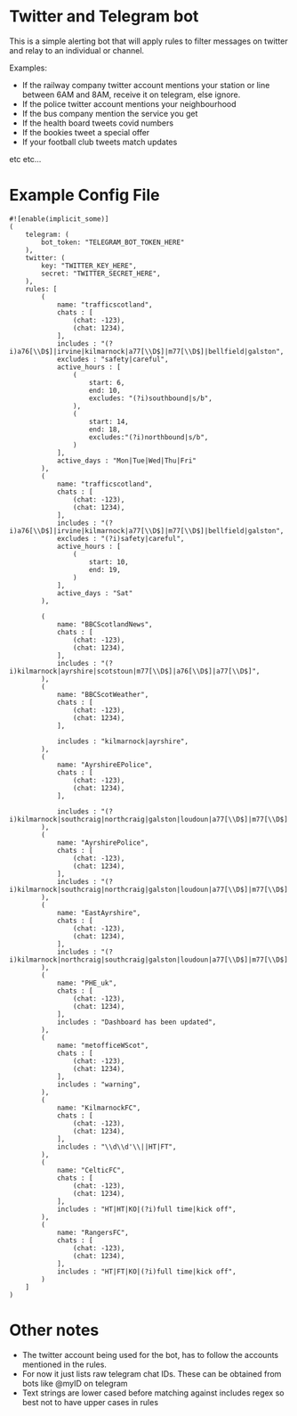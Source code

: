 # Twitter and Telegram bot

This is a simple alerting bot that will apply rules to filter messages on twitter and relay to an individual or channel.

Examples:

- If the railway company twitter account mentions your station or line between 6AM and 8AM, receive it on telegram, else ignore.
- If the police twitter account mentions your neighbourhood
- If the bus company mention the service you get
- If the health board tweets covid numbers
- If the bookies tweet a special offer
- If your football club tweets match updates

etc etc...

# Example Config File

```
#![enable(implicit_some)]
(
    telegram: (
        bot_token: "TELEGRAM_BOT_TOKEN_HERE"
    ),
    twitter: (
        key: "TWITTER_KEY_HERE",
        secret: "TWITTER_SECRET_HERE",
    ),
    rules: [
        ( 
            name: "trafficscotland",
            chats : [
                (chat: -123),
                (chat: 1234),
            ],
            includes : "(?i)a76[\\D$]|irvine|kilmarnock|a77[\\D$]|m77[\\D$]|bellfield|galston",
            excludes : "safety|careful",
            active_hours : [
                (
                    start: 6,
                    end: 10,
                    excludes: "(?i)southbound|s/b",
                ),
                (
                    start: 14,
                    end: 18,
                    excludes:"(?i)northbound|s/b",
                )
            ],
            active_days : "Mon|Tue|Wed|Thu|Fri"
        ),
        ( 
            name: "trafficscotland",
            chats : [
                (chat: -123),
                (chat: 1234),
            ],
            includes : "(?i)a76[\\D$]|irvine|kilmarnock|a77[\\D$]|m77[\\D$]|bellfield|galston",
            excludes : "(?i)safety|careful",
            active_hours : [
                (
                    start: 10,
                    end: 19,
                )
            ],
            active_days : "Sat"
        ),

        ( 
            name: "BBCScotlandNews",
            chats : [
                (chat: -123),
                (chat: 1234),
            ],
            includes : "(?i)kilmarnock|ayrshire|scotstoun|m77[\\D$]|a76[\\D$]|a77[\\D$]",
        ),
        ( 
            name: "BBCScotWeather",
            chats : [
                (chat: -123),
                (chat: 1234),
            ],

            includes : "kilmarnock|ayrshire",
        ),
        ( 
            name: "AyrshireEPolice",
            chats : [
                (chat: -123),
                (chat: 1234),
            ],

            includes : "(?i)kilmarnock|southcraig|northcraig|galston|loudoun|a77[\\D$]|m77[\\D$]|a76[\\D$]|onthank|wardneuk",
        ),
        ( 
            name: "AyrshirePolice",
            chats : [
                (chat: -123),
                (chat: 1234),
            ],
            includes : "(?i)kilmarnock|southcraig|northcraig|galston|loudoun|a77[\\D$]|m77[\\D$]|a76",
        ),
        ( 
            name: "EastAyrshire",
            chats : [
                (chat: -123),
                (chat: 1234),
            ],
            includes : "(?i)kilmarnock|northcraig|southcraig|galston|loudoun|a77[\\D$]|m77[\\D$]|a76[\\D$]|onthank",
        ),
        ( 
            name: "PHE_uk",
            chats : [
                (chat: -123),
                (chat: 1234),
            ],
            includes : "Dashboard has been updated",
        ),
        ( 
            name: "metofficeWScot",
            chats : [
                (chat: -123),
                (chat: 1234),
            ],
            includes : "warning",
        ),
        ( 
            name: "KilmarnockFC",
            chats : [
                (chat: -123),
                (chat: 1234),
            ],
            includes : "\\d\\d'\\||HT|FT",
        ),
        ( 
            name: "CelticFC",
            chats : [
                (chat: -123),
                (chat: 1234),
            ],
            includes : "HT|HT|KO|(?i)full time|kick off",
        ),
        ( 
            name: "RangersFC",
            chats : [
                (chat: -123),
                (chat: 1234),
            ],
            includes : "HT|FT|KO|(?i)full time|kick off",
        )
    ]
)
```

# Other notes

- The twitter account being used for the bot, has to follow the accounts mentioned in the rules.
- For now it just lists raw telegram chat IDs. These can be obtained from bots like @myID on telegram
- Text strings are lower cased before matching against includes regex so best not to have upper cases in rules
